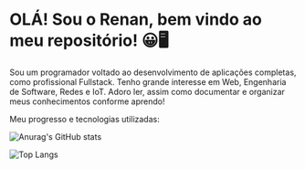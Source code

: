 # OLÁ! Sou o Renan, bem vindo ao meu repositório! 😀🖥️

Sou um programador voltado ao desenvolvimento de aplicações completas, como profissional Fullstack. Tenho grande interesse em Web, Engenharia de Software, Redes e IoT. Adoro ler, assim como documentar e organizar meus conhecimentos conforme aprendo!

Meu progresso e tecnologias utilizadas:

![Anurag's GitHub stats](https://github-readme-stats.vercel.app/api?username=RenanAderneF&show_icons=true&theme=cobalt)

![Top Langs](https://github-readme-stats.vercel.app/api/top-langs/?username=RenanAderneF&size_weight=0.5&count_weight=0.5)
